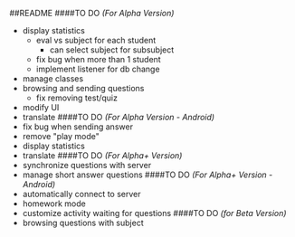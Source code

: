 ##README
####TO DO _(For Alpha Version)_
- display statistics
    - eval vs subject for each student
        - can select subject for subsubject
    - fix bug when more than 1 student
    - implement listener for db change
- manage classes
- browsing and sending questions
    - fix removing test/quiz
- modify UI
- translate
####TO DO _(For Alpha Version - Android)_
- fix bug when sending answer
- remove "play mode"
- display statistics
- translate
####TO DO _(For Alpha+ Version)_
- synchronize questions with server
- manage short answer questions
####TO DO _(For Alpha+ Version - Android)_
- automatically connect to server
- homework mode
- customize activity waiting for questions
####TO DO _(for Beta Version)_
- browsing questions with subject

